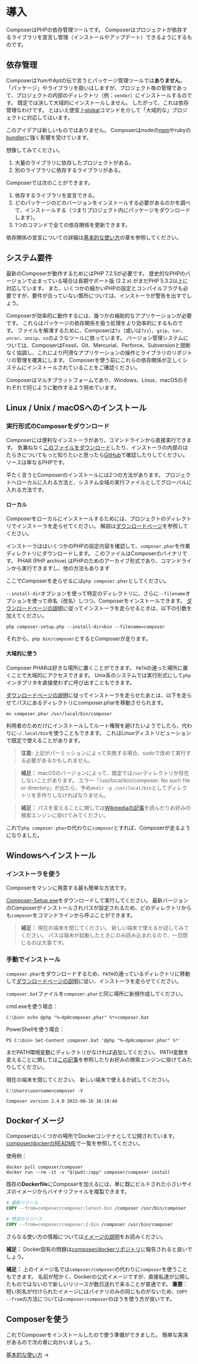 # 導入

ComposerはPHPの依存管理ツールです。
Composerはプロジェクトが依存するライブラリを宣言し管理（インストールやアップデート）できるようにするものです。

## 依存管理

ComposerはYumやAptの伝で言うとパッケージ管理ツールでは**ありません**。
「パッケージ」やライブラリを扱いはしますが、プロジェクト毎の管理であって、プロジェクトの内部のディレクトリ（例：`vendor`）にインストールするのです。
既定では決して大域的にインストールしません。
したがって、これは依存管理なわけです。
とはいえ便宜上[global](03-cli.md#global)コマンドを介して「大域的な」プロジェクトに対応してはいます。

このアイデアは新しいものではありません。
Composerはnodeの[npm](https://www.npmjs.org/)やrubyの[bundler](https://bundler.io/)に強く影響を受けています。

想像してみてください。

1. 大量のライブラリに依存したプロジェクトがある。
2. 別のライブラリに依存するライブラリがある。

Composerでは次のことができます。

1. 依存するライブラリを宣言できる。
2. どのパッケージのどのバージョンをインストールする必要があるのかを調べて、インストールする（つまりプロジェクト内にパッケージをダウンロードします）。
3. 1つのコマンドで全ての依存関係を更新できます。

依存関係の宣言についての詳細は[基本的な使い方](01-basic-usage.md)の章を参照してください。

## システム要件

最新のComposerが動作するためにはPHP 7.2.5が必要です。
歴史的なPHPのバージョンで止まっている場合は長期サポート版 (2.2.x) がまだPHP 5.3.2以上に対応しています。
また、いくつかの細かいPHPの設定とコンパイルフラグも必要ですが、要件が合っていない箇所については、インストーラが警告を出すでしょう。

Composerが効率的に動作するには、幾つかの補助的なアプリケーションが必要です。
これらはパッケージの依存関係を扱う処理をより効率的にするものです。
ファイルを解凍するために、Composerは`7z`（或いは`7zz`）、`gzip`、`tar`、`unrar`、`unzip`、`xz`のようなツールに依っています。
バージョン管理システムについては、ComposerはFossil、Git、Mercurial、Perforce、Subversionと間断なく協調し、これにより円滑なアプリケーションの操作とライブラリのリポジトリの管理を確実にします。
Composerを使う前にこれらの依存関係が正しくシステムにインストールされていることをご確認ください。

Composerはマルチプラットフォームであり、Windows、Linux、macOSのそれぞれで同じように動作するよう努めています。

## Linux / Unix / macOSへのインストール

### 実行形式のComposerをダウンロード

Composerには便利なインストーラがあり、コマンドラインから直接実行できます。
気兼ねなく[このファイルをダウンロード](https://getcomposer.org/installer)したり、インストーラの内部のはたらきについてもっと知りたいと思ったら[GitHub](https://github.com/composer/getcomposer.org/blob/main/web/installer)で確認したりしてください。
ソースは単なるPHPです。

平たく言うとComposerのインストールには2つの方法があります。
プロジェクトへローカルに入れる方法と、システム全域の実行ファイルとしてグローバルに入れる方法です。

#### ローカル

Composerをローカルにインストールするためには、プロジェクトのディレクトリでインストーラを走らせてください。
解説は[ダウンロードページ](https://getcomposer.org/download/)を参照してください。

インストーラははいくつかのPHPの設定内容を確認して、`composer.phar`を作業ディレクトリにダウンロードします。
このファイルはComposerのバイナリです。
PHAR (PHP archive) はPHPのためのアーカイブ形式であり、コマンドラインから実行できますし、他の方法もあります

ここでComposerを走らせるには`php composer.phar`としてください。

`--install-dir`オプションを使って特定のディレクトリに、さらに`--filename`オプションを使って命名（改名）しつつ、Composerをインストールできます。
[ダウンロードページの説明](https://getcomposer.org/download/)に従ってインストーラを走らせるときは、以下の引数を加えてください。

```shell
php composer-setup.php --install-dir=bin --filename=composer
```

それから、`php bin/composer`とするとComposerが走ります。

#### 大域的に使う

Composer PHARは好きな場所に置くことができます。
`PATH`の通った場所に置くことで大域的にアクセスできます。
Unix系のシステムでは実行形式にして`php`インタプリタを直接使わずに呼び出すこともできます。

[ダウンロードページの説明](https://getcomposer.org/download/)に従ってインストーラを走らせたあとは、以下を走らせてパスにあるディレクトリにcomposer.pharを移動させられます。

```shell
mv composer.phar /usr/local/bin/composer
```

利用者のためだけにインストールしてルート権限を避けたいようでしたら、代わりに`~/.local/bin`を使うこともできます。
これはLinuxディストリビューションで既定で使えることがあります。

> **注意:** 上記がパーミッションによって失敗する場合、sudoで改めて実行する必要があるかもしれません。

> **補足：** macOSのバージョンによって、既定では`/usr`ディレクトリが存在しないことがあります。
> エラー「/usr/local/bin/composer: No such file or directory」が出たら、予め`mkdir -p /usr/local/bin`としてディレクトリを手作りしなければなりません。

> **補足：** パスを変えることに関しては[Wikipediaの記事](https://en.wikipedia.org/wiki/PATH_(variable))を読んだりお好みの検索エンジンに掛けてみてください。

これで`php composer.phar`の代わりに`composer`とすれば、Composerが走るようになりました。

## Windowsへインストール

### インストーラを使う

Composerをマシンに用意する最も簡単な方法です。

[Composer-Setup.exe](https://getcomposer.org/Composer-Setup.exe)をダウンロードして実行してください。
最新バージョンのComposerがインストールされパスが設定されるため、どのディレクトリからも`composer`をコマンドラインから呼ぶことができます。

> **補足：** 現在の端末を閉じてください。
新しい端末で使えるか試してみてください。
パスは端末が起動したときにのみ読み込まれるので、一旦閉じるのは大事です。

### 手動でインストール

`composer.phar`をダウンロードするため、`PATH`の通っているディレクトリに移動して[ダウンロードページの説明](https://getcomposer.org/download/)に従い、インストーラを走らせてください。

`composer.bat`ファイルを`composer.phar`と同じ場所に新規作成してください。

cmd.exeを使う場合：

```shell
C:\bin> echo @php "%~dp0composer.phar" %*>composer.bat
```

PowerShellを使う場合：

```shell
PS C:\bin> Set-Content composer.bat '@php "%~dp0composer.phar" %*'
```

まだPATH環境変数にディレクトリがなければ追加してください。
PATH変数を変えることに関しては[この記事](https://www.computerhope.com/issues/ch000549.htm)を参照したりお好みの検索エンジンに掛けてみたりしてください。

現在の端末を閉じてください。
新しい端末で使えるか試してください。

```shell
C:\Users\username>composer -V
```
```text
Composer version 2.4.0 2022-08-16 16:10:48
```

## Dockerイメージ

Composerはいくつかの場所でDockerコンテナとして公開されています。
[composer/dockerのREADME](https://github.com/composer/docker)で一覧を参照してください。

使用例：

```shell
docker pull composer/composer
docker run --rm -it -v "$(pwd):/app" composer/composer install
```

既存の**Dockerfile**にComposerを加えるには、単に既にビルドされた小さいサイズのイメージからバイナリファイルを複製できます。

```Dockerfile
# 最新リリース
COPY --from=composer/composer:latest-bin /composer /usr/bin/composer

# 特定のリリース
COPY --from=composer/composer:2-bin /composer /usr/bin/composer
```

さらなる使い方の情報については[イメージの説明](https://hub.docker.com/r/composer/composer)をお読みください。

**補足：** Docker固有の問題は[composer/dockerリポジトリ](https://github.com/composer/docker/issues)に報告されると良いでしょう。

**補足：** 上のイメージ名では`composer/composer`の代わりに`composer`を使うこともできます。
名前が短かく、Dockerの公式イメージですが、直接私達が公開したものではないので新しいリリースが数日送れで来ることが普通です。
**重要**：短い別名が付けられたイメージにはバイナリのみの同じものがないため、`COPY --from`の方法については`composer/composer`のほうを使う方が良いです。

## Composerを使う

これでComposerをインストールしたので使う準備ができました。
簡単な実演があるので次の章に向かいましょう。

[基本的な使い方](01-basic-usage.md) &rarr;
